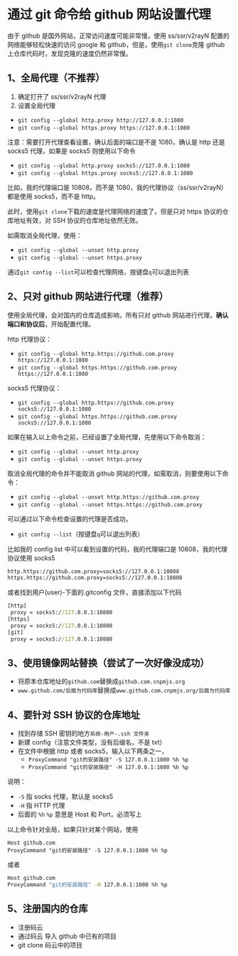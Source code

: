 # 通过 git 命令给 github 网站设置代理

由于 github 是国外网站，正常访问速度可能非常慢，使用 ss/ssr/v2rayN 配置的网络能够轻松快速的访问 google 和 github，但是，使用`git clone`克隆 github 上仓库代码时，发现克隆的速度仍然非常慢。

## 1、全局代理（不推荐）

1. 确定打开了 ss/ssr/v2rayN 代理
2. 设置全局代理

- `git config --global http.proxy http://127.0.0.1:1080`
- `git config --global https.proxy https://127.0.0.1:1080`

注意：需要打开代理查看设置，确认后面的端口是不是 1080，确认是 http 还是 socks5 代理，如果是 socks5 则使用以下命令

- `git config --global http.proxy socks5://127.0.0.1:1080`
- `git config --global https.proxy socks5://127.0.0.1:1080`

比如，我的代理端口是 10808，而不是 1080，我的代理协议（ss/ssr/v2rayN）都是使用 socks5，而不是 http。

此时，使用`git clone`下载的速度是代理网络的速度了，但是只对 https 协议的仓库地址有效，对 SSH 协议的仓库地址依然无效。

如需取消全局代理，使用：

- `git config --global --unset http.proxy`
- `git config --global --unset https.proxy`

通过`git config --list`可以检查代理网络，按键盘`q`可以退出列表

## 2、只对 github 网站进行代理（推荐）

使用全局代理，会对国内的仓库造成影响，所有只对 github 网站进行代理，**确认端口和协议后**，开始配置代理。

http 代理协议：

- `git config --global http.https://github.com.proxy https://127.0.0.1:1080`
- `git config --global https.https://github.com.proxy https://127.0.0.1:1080`

socks5 代理协议：

- `git config --global http.https://github.com.proxy socks5://127.0.0.1:1080`
- `git config --global https.https://github.com.proxy socks5://127.0.0.1:1080`

如果在输入以上命令之前，已经设置了全局代理，先使用以下命令取消：

- `git config --global --unset http.proxy`
- `git config --global --unset https.proxy`

取消全局代理的命令并不能取消 github 网站的代理，如需取消，则要使用以下命令：

- `git config --global --unset http.https://github.com.proxy`
- `git config --global --unset https.https://github.com.proxy`

可以通过以下命令检查设置的代理是否成功，

- `git config --list`（按键盘`q`可以退出列表）

比如我的 config list 中可以看到设置的代码，我的代理端口是 10808，我的代理协议使用 socks5

```cmd
http.https://github.com.proxy=socks5://127.0.0.1:10808
https.https://github.com.proxy=socks5://127.0.0.1:10808
```

或者找到用户(user)-下面的.gitconfig 文件，直接添加以下代码

```cmd
[http]
 proxy = socks5://127.0.0.1:10808
[https]
 proxy = socks5://127.0.0.1:10808
[git]
 proxy = socks5://127.0.0.1:10808
```

## 3、使用镜像网站替换（尝试了一次好像没成功）

- 将原本仓库地址的`github.com`替换成`github.com.cnpmjs.org`
- `www.github.com/后面为代码库`替换成`www.github.com.cnpmjs.org/后面为代码库`

## 4、要针对 SSH 协议的仓库地址

- 找到存储 SSH 密钥的地方`系统-用户-.ssh 文件夹`
- 新建 config（注意文件类型，没有后缀名，不是 txt）
- 在文件中根据 http 或者 socks5，输入以下两条之一，
  - `ProxyCommand "git的安装路径" -S 127.0.0.1:1080 %h %p`
  - `ProxyCommand "git的安装路径" -H 127.0.0.1:1080 %h %p`

说明：

- `-S` 指 socks 代理，默认是 socks5
- `-H` 指 HTTP 代理
- 后面的 `%h` `%p` 意思是 Host 和 Port，必须写上

以上命令针对全局，如果只针对某个网站，使用

```linux
Host github.com
ProxyCommand "git的安装路径" -S 127.0.0.1:1080 %h %p
```

或者

```cmd
Host github.com
ProxyCommand "git的安装路径" -H 127.0.0.1:1080 %h %p
```

## 5、注册国内的仓库

- 注册码云
- 通过码云 导入 github 中已有的项目
- git clone 码云中的项目
